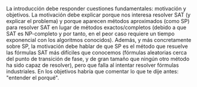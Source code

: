 La introducción debe responder cuestiones fundamentales: motivación y objetivos. La motivación debe explicar porque nos interesa resolver SAT (y explicar el problema) y porque aparecen métodos aproximados (como SP) para resolver SAT en lugar de métodos exactos/completos (debido a que SAT es NP-completo y por tanto, en el peor caso requiere un tiempo exponencial con los algoritmos conocidos). Además, y más concretamente sobre SP, la motivación debe hablar de que SP es el método que resuelve las fórmulas SAT más difíciles que conocemos (fórmulas aleatorias cerca del punto de transición de fase, y de gran tamaño que ningún otro método ha sido capaz de resolver), pero que falla al intentar resolver fórmulas industriales. En los objetivos habría que comentar lo que te dije antes: "entender el porqué".
